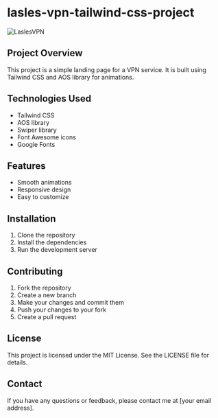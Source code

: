 # lasles-vpn-tailwind-css-project

![LaslesVPN](./src/images/lasles-vpn.png)

## Project Overview

This project is a simple landing page for a VPN service. It is built using Tailwind CSS and AOS library for animations.

## Technologies Used

- Tailwind CSS
- AOS library
- Swiper library
- Font Awesome icons
- Google Fonts



## Features

- Smooth animations
- Responsive design
- Easy to customize


## Installation

1. Clone the repository
2. Install the dependencies
3. Run the development server


## Contributing

1. Fork the repository
2. Create a new branch
3. Make your changes and commit them
4. Push your changes to your fork
5. Create a pull request


## License

This project is licensed under the MIT License. See the LICENSE file for details.


## Contact

If you have any questions or feedback, please contact me at [your email address].



